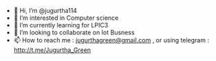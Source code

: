 - 👋 Hi, I’m @jugurtha114
- 👀 I’m interested in Computer science
- 🌱 I’m currently learning for LPIC3
- 💞️ I’m looking to collaborate on Iot Busness
- 📫 How to reach me : jugurthagreen@gmail.com , or using telegram : http://t.me/Jugurtha_Green

<!---
jugurtha114/jugurtha114 is a ✨ special ✨ repository because its `README.md` (this file) appears on your GitHub profile.
You can click the Preview link to take a look at your changes.
--->
